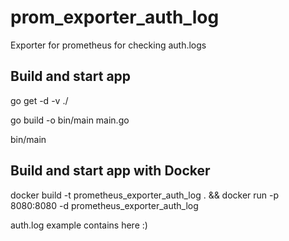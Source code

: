 # prom_exporter_auth_log
Exporter for prometheus for checking auth.logs

## Build and start app

go get -d -v ./ 

go build -o bin/main main.go

bin/main

## Build and start app with Docker

docker build -t prometheus_exporter_auth_log . &&  docker run -p 8080:8080 -d prometheus_exporter_auth_log

auth.log example contains here :)

